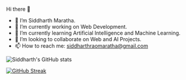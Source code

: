 Hi there 👋

- 👋 I’m Siddharth Maratha.
- 🔭 I’m currently working on Web Development.
- 🌱 I’m currently learning Artificial Intelligence and Machine Learning.
- 👯 I’m looking to collaborate on Web and AI Projects. 
- 📫 How to reach me: siddharthraomaratha@gmail.com

<!--  ![Siddharth's GitHub stats](https://github-readme-stats.vercel.app/api?username=siddharthmaratha&theme=highcontrast&show_icons=true)  -->
![Siddharth's GitHub stats](https://github-readme-stats.vercel.app/api?username=siddharthmaratha&show_icons=true&theme=neon-dark)

[![GitHub Streak](https://github-readme-streak-stats.herokuapp.com/?user=siddharthmaratha&theme=neon-dark)](https://git.io/streak-stats)

